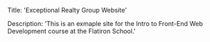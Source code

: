 Title: 'Exceptional Realty Group Website'

Description: 'This is an exmaple site for the Intro to Front-End Web Development course at the Flatiron School.'
